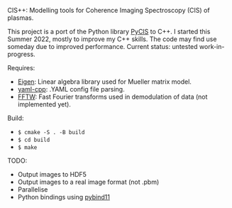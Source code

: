 CIS++: Modelling tools for Coherence Imaging Spectroscopy (CIS) of plasmas.


This project is a port of the Python library [PyCIS](https://github.com/jsallcock/pycis) to C++. I started this Summer 2022, mostly to improve my C++ skills. The code may find use someday due to improved performance. Current status: untested work-in-progress.


Requires:
- [Eigen](https://gitlab.com/libeigen/eigen): Linear algebra library used for Mueller matrix model.
- [yaml-cpp](https://github.com/jbeder/yaml-cpp): .YAML config file parsing.
- [FFTW](https://github.com/FFTW/fftw3): Fast Fourier transforms used in demodulation of data (not implemented yet).

Build:
- `$ cmake -S . -B build`
- `$ cd build`
- `$ make`

TODO:
- Output images to HDF5
- Output images to a real image format (not .pbm)
- Parallelise
- Python bindings using [pybind11](https://github.com/pybind/pybind11)
